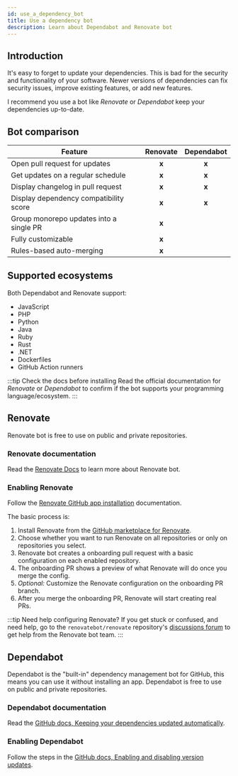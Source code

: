 ```yaml
---
id: use_a_dependency_bot
title: Use a dependency bot
description: Learn about Dependabot and Renovate bot
---
```


## Introduction

It's easy to forget to update your dependencies.
This is bad for the security and functionality of your software.
Newer versions of dependencies can fix security issues, improve existing features, or add new features.

I recommend you use a bot like _Renovate_ or _Dependabot_ keep your dependencies up-to-date.

## Bot comparison

| Feature                                 | Renovate | Dependabot |
| --------------------------------------- | :------: | :--------: |
| Open pull request for updates           |  **x**   |   **x**    |
| Get updates on a regular schedule       |  **x**   |   **x**    |
| Display changelog in pull request       |  **x**   |   **x**    |
| Display dependency compatibility score  |  **x**   |   **x**    |
| Group monorepo updates into a single PR |  **x**   |            |
| Fully customizable                      |  **x**   |            |
| Rules-based auto-merging                |  **x**   |            |

## Supported ecosystems

Both Dependabot and Renovate support:

- JavaScript
- PHP
- Python
- Java
- Ruby
- Rust
- .NET
- Dockerfiles
- GitHub Action runners

:::tip Check the docs before installing
Read the official documentation for _Renovate_ or _Dependabot_ to confirm if the bot supports your programming language/ecosystem.
:::

## Renovate

Renovate bot is free to use on public and private repositories.

### Renovate documentation

Read the [Renovate Docs](https://docs.renovatebot.com/) to learn more about Renovate bot.

### Enabling Renovate

Follow the [Renovate GitHub app installation](https://docs.renovatebot.com/install-github-app/) documentation.

The basic process is:

1. Install Renovate from the [GitHub marketplace for Renovate](https://github.com/marketplace/renovate).
1. Choose whether you want to run Renovate on all repositories or only on repositories you select.
1. Renovate bot creates a onboarding pull request with a basic configuration on each enabled repository.
1. The onboarding PR shows a preview of what Renovate will do once you merge the config.
1. _Optional:_ Customize the Renovate configuration on the onboarding PR branch.
1. After you merge the onboarding PR, Renovate will start creating real PRs.

:::tip Need help configuring Renovate?
If you get stuck or confused, and need help, go to the `renovatebot/renovate` repository's [discussions forum](https://github.com/renovatebot/renovate/discussions) to get help from the Renovate bot team.
:::

## Dependabot

Dependabot is the "built-in" dependency management bot for GitHub, this means you can use it without installing an app.
Dependabot is free to use on public and private repositories.

### Dependabot documentation

Read the [GitHub docs, Keeping your dependencies updated automatically](https://docs.github.com/en/code-security/supply-chain-security/keeping-your-dependencies-updated-automatically).

### Enabling Dependabot

Follow the steps in the [GitHub docs, Enabling and disabling version updates](https://docs.github.com/en/code-security/supply-chain-security/keeping-your-dependencies-updated-automatically/enabling-and-disabling-version-updates).
